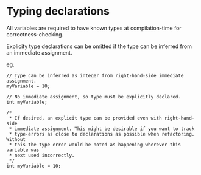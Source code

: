 # Typing declarations

All variables are required to have known types at compilation-time for
correctness-checking.

Explicity type declarations can be omitted if the type can be inferred from an
immediate assignment.

eg.

```waki
// Type can be inferred as integer from right-hand-side immediate assignment.
myVariable = 10;

// No immediate assignment, so type must be explicitly declared.
int myVariable;

/*
 * If desired, an explicit type can be provided even with right-hand-side
 * immediate assignment. This might be desirable if you want to track
 * type-errors as close to declarations as possible when refactoring. Without
 * this the type error would be noted as happening wherever this variable was
 * next used incorrectly.
 */
int myVariable = 10;
```

